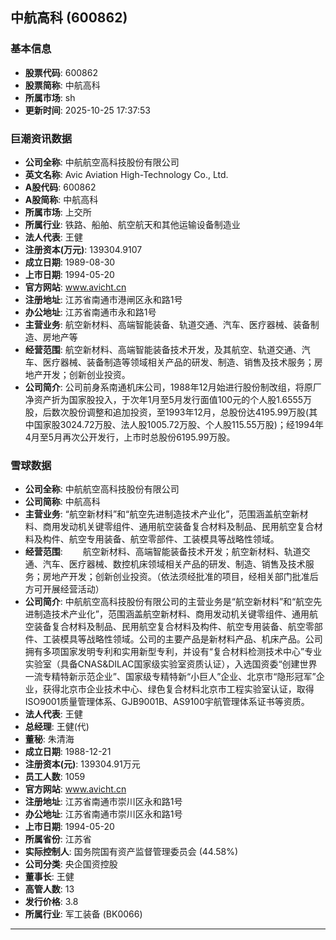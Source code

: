 ## 中航高科 (600862)

### 基本信息

- **股票代码**: 600862
- **股票简称**: 中航高科
- **所属市场**: sh
- **更新时间**: 2025-10-25 17:37:53

### 巨潮资讯数据

- **公司全称**: 中航航空高科技股份有限公司
- **英文名称**: Avic Aviation High-Technology Co., Ltd.
- **A股代码**: 600862
- **A股简称**: 中航高科
- **所属市场**: 上交所
- **所属行业**: 铁路、船舶、航空航天和其他运输设备制造业
- **法人代表**: 王健
- **注册资本(万元)**: 139304.9107
- **成立日期**: 1989-08-30
- **上市日期**: 1994-05-20
- **官方网站**: www.avicht.cn
- **注册地址**: 江苏省南通市港闸区永和路1号
- **办公地址**: 江苏省南通市永和路1号
- **主营业务**: 航空新材料、高端智能装备、轨道交通、汽车、医疗器械、装备制造、房地产等
- **经营范围**: 航空新材料、高端智能装备技术开发，及其航空、轨道交通、汽车、医疗器械、装备制造等领域相关产品的研发、制造、销售及技术服务；房地产开发；创新创业投资。
- **公司简介**: 公司前身系南通机床公司，1988年12月始进行股份制改组，将原厂净资产折为国家股投入，于次年1月至5月发行面值100元的个人股1.6555万股，后数次股份调整和追加投资，至1993年12月，总股份达4195.99万股(其中国家股3024.72万股、法人股1005.72万股、个人股115.55万股)；经1994年4月至5月再次公开发行，上市时总股份6195.99万股。

### 雪球数据

- **公司全称**: 中航航空高科技股份有限公司
- **公司简称**: 中航高科
- **主营业务**: “航空新材料”和“航空先进制造技术产业化”，范围涵盖航空新材料、商用发动机关键零组件、通用航空装备复合材料及制品、民用航空复合材料及构件、航空专用装备、航空零部件、工装模具等战略性领域。
- **经营范围**: 　　航空新材料、高端智能装备技术开发；航空新材料、轨道交通、汽车、医疗器械、数控机床领域相关产品的研发、制造、销售及技术服务；房地产开发；创新创业投资。（依法须经批准的项目，经相关部门批准后方可开展经营活动）
- **公司简介**: 中航航空高科技股份有限公司的主营业务是“航空新材料”和“航空先进制造技术产业化”，范围涵盖航空新材料、商用发动机关键零组件、通用航空装备复合材料及制品、民用航空复合材料及构件、航空专用装备、航空零部件、工装模具等战略性领域。公司的主要产品是新材料产品、机床产品。公司拥有多项国家发明专利和实用新型专利，并设有“复合材料检测技术中心”专业实验室（具备CNAS&DILAC国家级实验室资质认证），入选国资委“创建世界一流专精特新示范企业”、国家级专精特新“小巨人”企业、北京市“隐形冠军”企业，获得北京市企业技术中心、绿色复合材料北京市工程实验室认证，取得ISO9001质量管理体系、GJB9001B、AS9100宇航管理体系证书等资质。
- **法人代表**: 王健
- **总经理**: 王健(代)
- **董秘**: 朱清海
- **成立日期**: 1988-12-21
- **注册资本(元)**: 139304.91万元
- **员工人数**: 1059
- **官方网站**: www.avicht.cn
- **注册地址**: 江苏省南通市崇川区永和路1号
- **办公地址**: 江苏省南通市崇川区永和路1号
- **上市日期**: 1994-05-20
- **所属省份**: 江苏省
- **实际控制人**: 国务院国有资产监督管理委员会 (44.58%)
- **公司分类**: 央企国资控股
- **董事长**: 王健
- **高管人数**: 13
- **发行价格**: 3.8
- **所属行业**: 军工装备 (BK0066)

---